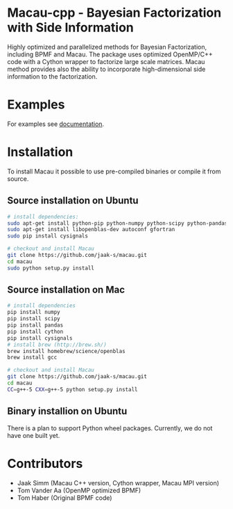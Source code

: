 # Macau-cpp - Bayesian Factorization with Side Information
Highly optimized and parallelized methods for Bayesian Factorization, including BPMF and Macau. The package uses optimized OpenMP/C++ code with a Cython wrapper to factorize large scale matrices. Macau method provides also the ability to incorporate high-dimensional side information to the factorization.

# Examples
For examples see [documentation](http://macau.readthedocs.io/en/latest/source/examples.html).

# Installation
To install Macau it possible to use pre-compiled binaries or compile it from source.

## Source installation on Ubuntu
```bash
# install dependencies:
sudo apt-get install python-pip python-numpy python-scipy python-pandas cython
sudo apt-get install libopenblas-dev autoconf gfortran
sudo pip install cysignals

# checkout and install Macau
git clone https://github.com/jaak-s/macau.git
cd macau
sudo python setup.py install
```

## Source installation on Mac
```bash
# install dependencies
pip install numpy
pip install scipy
pip install pandas
pip install cython
pip install cysignals
# install brew (http://brew.sh/)
brew install homebrew/science/openblas
brew install gcc

# checkout and install Macau
git clone https://github.com/jaak-s/macau.git
cd macau
CC=g++-5 CXX=g++-5 python setup.py install
```

## Binary installion on Ubuntu
There is a plan to support Python wheel packages. Currently, we do not have one built yet.

# Contributors
- Jaak Simm (Macau C++ version, Cython wrapper, Macau MPI version)
- Tom Vander Aa (OpenMP optimized BPMF)
- Tom Haber (Original BPMF code)

